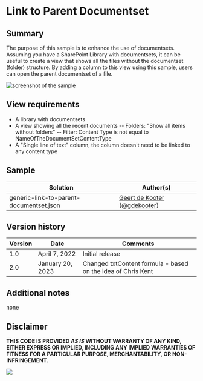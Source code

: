 # Link to Parent Documentset

## Summary
The purpose of this sample is to enhance the use of documentsets. Assuming you have a SharePoint Library  with documentsets, it can be useful to create a view that shows all the files without the documentset (folder) structure. By adding a column to this view using this sample, users can open the parent documentset of a file.

![screenshot of the sample](./assets/screenshot.gif)

## View requirements
- A library with documentsets
- A view showing all the recent documents
-- Folders: "Show all items without folders"
-- Filter: Content Type is not equal to NameOfTheDocumentSetContentType
- A "Single line of text" column, the column doesn't need to be linked to any content type

## Sample


Solution|Author(s)
--------|---------
generic-link-to-parent-documentset.json | [Geert de Kooter](https://github.com/gdk-max) ([@gdekooter](https://twitter.com/gdekooter))


## Version history

Version|Date|Comments
-------|----|--------
1.0|April 7, 2022|Initial release
2.0|January 20, 2023|Changed txtContent formula - based on the idea of Chris Kent

## Additional notes
none


## Disclaimer

**THIS CODE IS PROVIDED *AS IS* WITHOUT WARRANTY OF ANY KIND, EITHER EXPRESS OR IMPLIED, INCLUDING ANY IMPLIED WARRANTIES OF FITNESS FOR A PARTICULAR PURPOSE, MERCHANTABILITY, OR NON-INFRINGEMENT.**

<img src="https://pnptelemetry.azurewebsites.net/list-formatting/column-samples/generic-link-to-parent-documentset" />